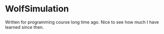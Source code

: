 # WolfSimulation

Written for programming course long time ago. Nice to see how much I have learned since then.
